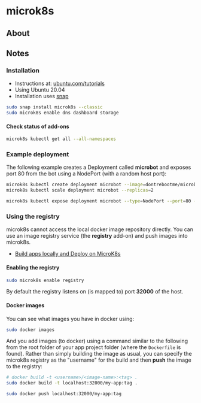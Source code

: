 # microk8s

## About

## Notes

### Installation

* Instructions at: [ubuntu.com/tutorials](https://ubuntu.com/tutorials/install-a-local-kubernetes-with-microk8s)
* Using Ubuntu 20.04
* Installation uses [snap](./snap.md)

``` bash
sudo snap install microk8s --classic
sudo microk8s enable dns dashboard storage
```

#### Check status of add-ons

``` bash
microk8s kubectl get all --all-namespaces
```

### Example deployment

The following example creates a Deployment called **microbot** and exposes port
80 from the bot using a NodePort (with a random host port):

``` bash
microk8s kubectl create deployment microbot --image=dontrebootme/microbot:v1
microk8s kubectl scale deployment microbot --replicas=2

microk8s kubectl expose deployment microbot --type=NodePort --port=80 --name=microbot-service
```

### Using the registry

microk8s cannot access the local docker image repository directly. You can use
an image registry service (the **registry** add-on) and push images into
microk8s.

* [Build apps locally and Deploy on MicroK8s](/https://medium.com/manikkothu/build-and-deploy-apps-on-microk8s-1df26d1ddd3c)

#### Enabling the registry

``` bash
sudo microk8s enable registry
```

By default the registry listens on (is mapped to) port **32000** of the host.

#### Docker images

You can see what images you have in docker using:

``` bash
sudo docker images
```

And you add images (to docker) using a command similar to the following from the
root folder of your app project folder (where the `Dockerfile` is found). Rather
than simply building the image as usual, you can specify the microk8s registry
as the "username" for the build and then **push** the image to the registry:

``` bash
# docker build -t <username>/<image-name>:<tag> .
sudo docker build -t localhost:32000/my-app:tag .

sudo docker push localhost:32000/my-app:tag
```

